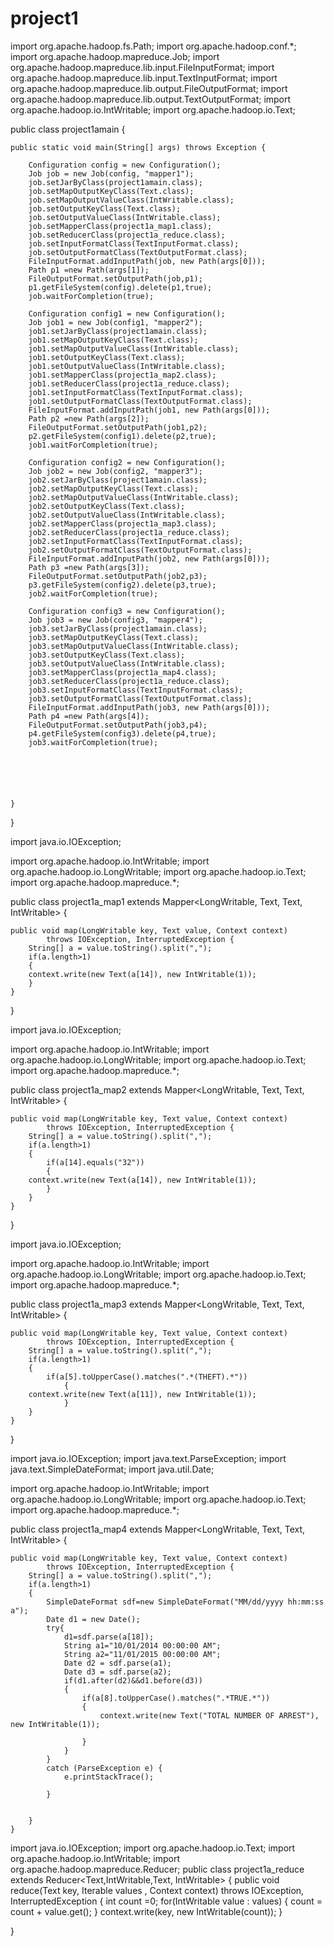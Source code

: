 # project1

import org.apache.hadoop.fs.Path; 
import org.apache.hadoop.conf.*;
import org.apache.hadoop.mapreduce.Job;
import org.apache.hadoop.mapreduce.lib.input.FileInputFormat;
import org.apache.hadoop.mapreduce.lib.input.TextInputFormat; 
import org.apache.hadoop.mapreduce.lib.output.FileOutputFormat;
import org.apache.hadoop.mapreduce.lib.output.TextOutputFormat;
import org.apache.hadoop.io.IntWritable;
import org.apache.hadoop.io.Text;

public class project1amain {
	
	public static void main(String[] args) throws Exception {
		
		Configuration config = new Configuration();
		Job job = new Job(config, "mapper1");
		job.setJarByClass(project1amain.class);
		job.setMapOutputKeyClass(Text.class);
		job.setMapOutputValueClass(IntWritable.class);
		job.setOutputKeyClass(Text.class);
		job.setOutputValueClass(IntWritable.class);
		job.setMapperClass(project1a_map1.class);
		job.setReducerClass(project1a_reduce.class);
		job.setInputFormatClass(TextInputFormat.class);
		job.setOutputFormatClass(TextOutputFormat.class);
		FileInputFormat.addInputPath(job, new Path(args[0]));
		Path p1 =new Path(args[1]);
        FileOutputFormat.setOutputPath(job,p1);
        p1.getFileSystem(config).delete(p1,true);
		job.waitForCompletion(true);
	
		Configuration config1 = new Configuration();
		Job job1 = new Job(config1, "mapper2");
		job1.setJarByClass(project1amain.class);
		job1.setMapOutputKeyClass(Text.class);
		job1.setMapOutputValueClass(IntWritable.class);
		job1.setOutputKeyClass(Text.class);
		job1.setOutputValueClass(IntWritable.class);
		job1.setMapperClass(project1a_map2.class);
		job1.setReducerClass(project1a_reduce.class);
		job1.setInputFormatClass(TextInputFormat.class);
		job1.setOutputFormatClass(TextOutputFormat.class);
		FileInputFormat.addInputPath(job1, new Path(args[0]));
		Path p2 =new Path(args[2]);
        FileOutputFormat.setOutputPath(job1,p2);
        p2.getFileSystem(config1).delete(p2,true);	
		job1.waitForCompletion(true);
		
		Configuration config2 = new Configuration();
		Job job2 = new Job(config2, "mapper3");
		job2.setJarByClass(project1amain.class);
		job2.setMapOutputKeyClass(Text.class);
		job2.setMapOutputValueClass(IntWritable.class);
		job2.setOutputKeyClass(Text.class);
		job2.setOutputValueClass(IntWritable.class);
		job2.setMapperClass(project1a_map3.class);
		job2.setReducerClass(project1a_reduce.class);
		job2.setInputFormatClass(TextInputFormat.class);
		job2.setOutputFormatClass(TextOutputFormat.class);
		FileInputFormat.addInputPath(job2, new Path(args[0]));
		Path p3 =new Path(args[3]);
        FileOutputFormat.setOutputPath(job2,p3);
        p3.getFileSystem(config2).delete(p3,true);	
		job2.waitForCompletion(true);
		
		Configuration config3 = new Configuration();
		Job job3 = new Job(config3, "mapper4");
		job3.setJarByClass(project1amain.class);
		job3.setMapOutputKeyClass(Text.class);
		job3.setMapOutputValueClass(IntWritable.class);
		job3.setOutputKeyClass(Text.class);
		job3.setOutputValueClass(IntWritable.class);
		job3.setMapperClass(project1a_map4.class);
		job3.setReducerClass(project1a_reduce.class);
		job3.setInputFormatClass(TextInputFormat.class);
		job3.setOutputFormatClass(TextOutputFormat.class);
		FileInputFormat.addInputPath(job3, new Path(args[0]));
		Path p4 =new Path(args[4]);
        FileOutputFormat.setOutputPath(job3,p4);
        p4.getFileSystem(config3).delete(p4,true);	
		job3.waitForCompletion(true);
	
	
	
		
		
		
	}
}


import java.io.IOException;

import org.apache.hadoop.io.IntWritable;
import org.apache.hadoop.io.LongWritable;
import org.apache.hadoop.io.Text;
import org.apache.hadoop.mapreduce.*; 

public class project1a_map1 extends Mapper<LongWritable, Text, Text, IntWritable> {
	
	public void map(LongWritable key, Text value, Context context) 
			throws IOException, InterruptedException {
		String[] a = value.toString().split(",");
		if(a.length>1)
		{
		context.write(new Text(a[14]), new IntWritable(1));
		}
	}
}




import java.io.IOException;

import org.apache.hadoop.io.IntWritable;
import org.apache.hadoop.io.LongWritable;
import org.apache.hadoop.io.Text;
import org.apache.hadoop.mapreduce.*; 

public class project1a_map2 extends Mapper<LongWritable, Text, Text, IntWritable> {
	
	public void map(LongWritable key, Text value, Context context) 
			throws IOException, InterruptedException {
		String[] a = value.toString().split(",");
		if(a.length>1)
		{
			if(a[14].equals("32"))
			{
		context.write(new Text(a[14]), new IntWritable(1));
			}
		}
	}
}




import java.io.IOException;

import org.apache.hadoop.io.IntWritable;
import org.apache.hadoop.io.LongWritable;
import org.apache.hadoop.io.Text;
import org.apache.hadoop.mapreduce.*; 

public class project1a_map3 extends Mapper<LongWritable, Text, Text, IntWritable> {
	
	public void map(LongWritable key, Text value, Context context) 
			throws IOException, InterruptedException {
		String[] a = value.toString().split(",");
		if(a.length>1)
		{
			if(a[5].toUpperCase().matches(".*(THEFT).*"))
				{
		context.write(new Text(a[11]), new IntWritable(1));
				}
		}
	}
}





import java.io.IOException;
import java.text.ParseException;
import java.text.SimpleDateFormat;
import java.util.Date;

import org.apache.hadoop.io.IntWritable;
import org.apache.hadoop.io.LongWritable;
import org.apache.hadoop.io.Text;
import org.apache.hadoop.mapreduce.*; 

public class project1a_map4 extends Mapper<LongWritable, Text, Text, IntWritable> {
	
	public void map(LongWritable key, Text value, Context context) 
			throws IOException, InterruptedException {
		String[] a = value.toString().split(",");
		if(a.length>1)
		{
			SimpleDateFormat sdf=new SimpleDateFormat("MM/dd/yyyy hh:mm:ss a");
			Date d1 = new Date();
			try{
				d1=sdf.parse(a[18]);
				String a1="10/01/2014 00:00:00 AM";
				String a2="11/01/2015 00:00:00 AM";
				Date d2 = sdf.parse(a1);
				Date d3 = sdf.parse(a2);
				if(d1.after(d2)&&d1.before(d3))
				{
					if(a[8].toUpperCase().matches(".*TRUE.*"))
					{
						context.write(new Text("TOTAL NUMBER OF ARREST"), new IntWritable(1));

					}
				}
			}
			catch (ParseException e) {
				e.printStackTrace();
				
			}
			
				
		}
	}





import java.io.IOException;
import org.apache.hadoop.io.Text;
import org.apache.hadoop.io.IntWritable;
import org.apache.hadoop.mapreduce.Reducer;
public class project1a_reduce extends Reducer<Text,IntWritable,Text, IntWritable> {
	public void reduce(Text key, Iterable<IntWritable> values , Context context) throws IOException, InterruptedException
	{
		int count =0;
		for(IntWritable value : values)
		{
			count = count + value.get();
		}
		context.write(key, new IntWritable(count));
	}

}

